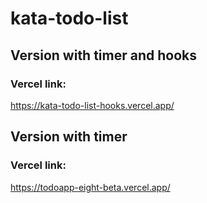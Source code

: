 # kata-todo-list

## Version with timer and hooks

### Vercel link:

https://kata-todo-list-hooks.vercel.app/

## Version with timer

### Vercel link:

https://todoapp-eight-beta.vercel.app/
